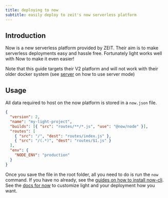 ```yaml
---
title: deploying to now
subtitle: easily deploy to zeit's now serverless platform
---
```


## Introduction

Now is a new serverless platform provided by ZEIT. Their aim is to make serverless deployments easy and hassle free. Fortunately light works well with Now to make it even easier!

Note that this guide targets their V2 platform and will not work with their older docker system (see [server](/guides/deployments/server) on how to use server mode)

## Usage

All data required to host on the now platform is stored in a `now.json` file.

```json
{
  "version": 2,
  "name": "my-light-project",
  "builds": [{ "src": "routes/**/*.js", "use": "@now/node" }],
  "routes": [
    { "src": "/", "dest": "routes/index.js" },
    { "src": "/(.*)", "dest": "routes/$1.js" }
  ],
  "env": {
    "NODE_ENV": "production"
  }
}
```

Once you save the file in the root folder, all you need to do is run the `now` command. If you have no already, see the [guides on how to install now-cli](https://zeit.co/docs/v2/getting-started/installation). See the [docs for now](https://zeit.co/docs/) to customize light and your deployment how you want.

